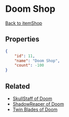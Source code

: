 # Doom Shop

<no description available>

[Back to itemShop](../item-shops.md)

## Properties

```json
{
    "id": 11,
    "name": "Doom Shop",
    "count": -100
}
```

## Related

- [SkullStaff of Doom](../items/195-skullstaff-of-doom.md)
- [ShadowReaper of Doom](../items/136-shadowreaper-of-doom.md)
- [Twin Blades of Doom](../items/247-twin-blades-of-doom.md)

